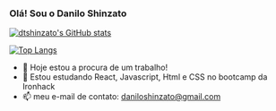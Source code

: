 ### Olá! Sou o Danilo Shinzato

[![dtshinzato's GitHub stats](https://github-readme-stats.vercel.app/api?username=dtshinzato&theme=tokyonight)](https://github.com/dtshinzato/github-readme-stats)

[![Top Langs](https://github-readme-stats.vercel.app/api/top-langs/?username=dtshinzato&theme=tokyonight)](https://github.com/dtshinzato/github-readme-stats)

- 🔭 Hoje estou a procura de um trabalho!
- 🌱 Estou estudando React, Javascript, Html e CSS no bootcamp da Ironhack
- 📫 meu e-mail de contato: daniloshinzato@gmail.com



